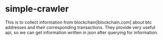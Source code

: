 # simple-crawler

This is to collect information from blockchain[blockchain.com] about btc addresses and their corresponding transactions.
They provide very useful api, so we can get information written in json after querying for information.
